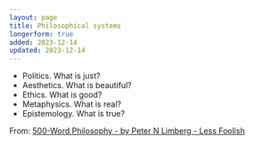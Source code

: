 ```yaml
---
layout: page
title: Philosophical systems
longerform: true
added: 2023-12-14
updated: 2023-12-14
---
```


- Politics. What is just?
- Aesthetics. What is beautiful?
- Ethics. What is good?
- Metaphysics. What is real?
- Epistemology. What is true?

From: [500-Word Philosophy - by Peter N Limberg - Less Foolish](https://lessfoolish.substack.com/p/500-word-philosophy)